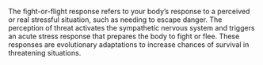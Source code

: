  The fight-or-flight response refers to your body’s response to a perceived or real stressful situation, such as needing to escape danger. The perception of threat activates the sympathetic nervous system and triggers an acute stress response that prepares the body to fight or flee. These responses are evolutionary adaptations to increase chances of survival in threatening situations.